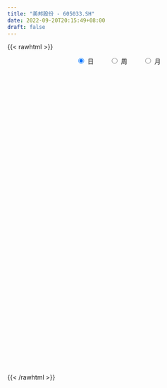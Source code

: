 ```yaml
---
title: "美邦股份 - 605033.SH"
date: 2022-09-20T20:15:49+08:00
draft: false
---
```

{{< rawhtml >}}
    <div style="text-align: center">
        <label style="padding: 1rem;"><input style="margin-right: .5rem" type="radio" name="period" value="D" checked onclick="period_change(this)">日</label>
        <label style="padding: 1rem;"><input style="margin-right: .5rem" type="radio" name="period" value="W" onclick="period_change(this)">周</label>
        <label style="padding: 1rem;"><input style="margin-right: .5rem" type="radio" name="period" value="M" onclick="period_change(this)">月</label>
    </div>
    <div id="chart" style="height: 700px;"></div> 
    <script type="text/javascript">
        const D_v = [3770.27,2880.12,2932.77,199191.42,53162.1,99779.35,79060.97,62502.95,43339.86,50330.85,45529.06,65283.46,61757.24,44690.84,38041.63,27110.11,26935.1,46421.68,30557.94,30114.53,31035.73,30676.55,30253.81,32073.06,17532.26,16892.91,22313.25,18269.32,29202.76,42312.04,21882.93,20205.39,17295.75,38685.66,27963.32,36089.56,36872.32,25050.4,22934.31,20005.71,20133.97,15587.3,29139.68,30059.45,20194.08,13445.24,13655.34,17950.92,14557.46,14182.36,23556.67,22481.98,37480.51,42172.87,23623.49,18177.7,24459.36,71289.38,57322.33,35702.94,66553.48,89944.39,122825.84,81660.62,69540.69,72203.41,170446.27,189894.63,148503.49,169322.11,142480.79,131254.16,183625.91,136921.09,83015.96,72060.44,66820.65,159856.12,103966.33,73764.02,84358.67,54967.87,99032.09,78449.75,77509.07,56074.16,30014.34,29813.29,28032.53,22337.97,27972.23,28288.56,28118.67,26909.41,41151.19,79417.98,57403.68,47432.24,33913.62,27965.46,33505.0,60628.93,58506.23,36096.49,26074.07,23436.61,28954.07,23814.44,35172.23,71447.95,54042.44,50294.93,49963.58,99474.68,100084.56,72502.39,98628.44,144696.57,79083.73,68522.37,55548.61,67210.67,51064.84,53990.8,36276.87,45267.43,44806.55,32460.12,33338.0,23751.0,17400.64,35461.19,63799.54,58849.83,49101.86,36278.33,37992.19,27523.88,68510.61,55607.56,40954.03,34985.24,37449.44,35768.23,42215.23,87526.63,53830.97,65618.71,58718.86,41301.16,71169.86,46037.68,41378.59,42224.84,67645.36,42922.07,29963.17,27351.0,29240.0,32594.14,31864.23,40724.95,55143.73,65442.98,57219.22,42652.11,49284.68,59234.25,132063.4,73000.52,62844.55,35986.53,29619.86,42781.72,32832.9,60046.2,35021.0,27409.02,27556.3,36036.36,25419.74,35881.67,24566.46,25249.62,28977.81,40127.82,37872.26,55929.73,37561.15,48628.17,73989.87,45552.79,73061.8,86001.95,94251.13,73749.44,34405.69,27555.03,25918.8,29818.57,26190.59,23485.1,17393.66,21296.76,19385.0,11412.74,15341.0,14824.23,19436.0,29541.23,19652.0,11714.0,11515.44,12350.64,14081.53,12174.67,21902.0,16160.8,8408.9,13826.46,17267.0,10331.23,13457.8,11511.0,7271.0,12985.46,30977.23,67285.31,55795.08,31082.13,32677.66,19989.31,20341.59,32203.59,21326.46,17161.0,16005.67,13483.92,17133.0,10639.44,17955.25,9965.23,10781.0,7208.23]
const D_histogram = [0.0,0.1167863248,0.3118709231,0.3670426065,0.2446369839,0.0301901836,-0.1439813751,-0.2700489594,-0.3357673784,-0.3403044606,-0.3061189788,-0.2481191198,-0.2076621073,-0.1919734868,-0.1800687354,-0.1547948775,-0.1457261469,-0.1622739739,-0.1751333208,-0.1578041085,-0.1623071789,-0.1747828987,-0.1963087703,-0.1810879478,-0.1598127665,-0.1252830388,-0.1018391239,-0.0825113788,-0.0397852826,0.022477296,0.0458065778,0.0785055767,0.0954007912,0.1421306919,0.1747924907,0.2131186955,0.1995317157,0.2047181673,0.1839187206,0.1787736248,0.1781972131,0.1692594301,0.1781380174,0.1743377587,0.1483526237,0.1120392027,0.0938748206,0.0986731546,0.0810115731,0.0570337022,0.0040586297,-0.0049731094,0.0108318918,0.0394363385,0.0470322584,0.0588239998,0.0750460931,0.1172743233,0.1484328417,0.1540887973,0.1845940279,0.3045974609,0.2905549206,0.208523277,0.1591781315,0.1657293899,0.2736028198,0.4508298804,0.673971918,0.926698867,0.8571384814,0.6044982859,0.2847111467,-0.0074407024,-0.193548932,-0.3125664869,-0.3742851112,-0.337927338,-0.3509992904,-0.3584678705,-0.4046118406,-0.4167724697,-0.3932820771,-0.4632913222,-0.4327396474,-0.4444345729,-0.4382249906,-0.4533051082,-0.4052388317,-0.3370586571,-0.2482283704,-0.1716056904,-0.1132800082,-0.0921962293,-0.0366378159,0.0542922643,0.0954936249,0.1216556173,0.1131299567,0.1130461325,0.0969403979,0.1173645006,0.078298202,0.03891365,-0.005714409,-0.0161767805,-0.0020867296,0.0113421972,0.0274559862,0.0673196647,0.0183560733,-0.0646125157,-0.0042158268,0.0452419298,0.1202473179,0.0838914008,0.1740948815,0.1866118881,0.1940273939,0.1942235341,0.1651910466,0.138129348,0.0789451574,0.0676438293,0.0223369716,-0.0508942162,-0.1306529921,-0.1838590202,-0.2484847558,-0.2595162871,-0.2676950603,-0.2283745391,-0.1448686995,-0.024313978,0.0557621063,0.090825912,0.0784010109,0.0807179385,0.1596160528,0.1824584489,0.1417494921,0.1121583347,0.0168026943,-0.0637583153,-0.026016909,0.0431116858,0.1045785312,0.1826714802,0.2264701139,0.207670969,0.2580007591,0.2603644436,0.2217357448,0.1442553511,0.157199066,0.0892122403,0.0223617933,-0.0230921806,-0.0201528469,0.0002467893,-0.0460609367,-0.0033735311,0.0469155255,0.106884104,0.1956975989,0.2496254962,0.3191351452,0.4999772719,0.4789666013,0.4597217646,0.3483709763,0.2564471065,0.1751903695,0.1619158001,0.3026207075,0.3160675465,0.2917222178,0.2417481122,0.1554429359,-0.0279596041,-0.228719539,-0.4063389282,-0.538157212,-0.6139862498,-0.6582823035,-0.7077096115,-0.704456708,-0.671855205,-0.6535833076,-0.5614363376,-0.4271749494,-0.3312938961,-0.226087629,-0.0683439778,-0.1219096813,-0.2735634798,-0.3575081621,-0.4091149691,-0.3844847681,-0.3175909378,-0.2780440457,-0.2660115524,-0.231043892,-0.2302324512,-0.1986549502,-0.1496346254,-0.1033973347,-0.0674743342,-0.0537853722,-0.1005760032,-0.1066489761,-0.0636651209,-0.0124632277,0.0399575376,0.0947704504,0.1262953246,0.1597903914,0.16112962,0.1610220398,0.1743243283,0.1502646497,0.1337002805,0.0955940088,0.1019249498,0.0978916672,0.0630998942,0.0604870979,0.1271821667,0.1946031481,0.2004271842,0.1407160864,0.082305222,0.0486435514,0.0723530561,0.1006196015,0.0987606449,0.0606611921,0.0514836534,0.0601593936,0.0532680688,0.0055888,-0.0466617514,-0.1072283787,-0.1306591883]
const D_fast = [0.0,0.145982906,0.4190352351,0.5659675701,0.5047211935,0.297821939,0.0876550366,-0.1059247876,-0.2555850512,-0.3451982485,-0.3875425115,-0.3915724324,-0.4030309468,-0.4353356979,-0.4684481303,-0.4818729918,-0.509235798,-0.5663521185,-0.6229947955,-0.6451166104,-0.6901964755,-0.74636792,-0.8169709842,-0.8470221486,-0.865700159,-0.8624911909,-0.8645070571,-0.8658071567,-0.8330273811,-0.7651454785,-0.7303645522,-0.6780391592,-0.6372937469,-0.5550311732,-0.4786712517,-0.387065373,-0.3507694239,-0.2944034304,-0.269223197,-0.2296748866,-0.1857019951,-0.1523249206,-0.0989118289,-0.059127648,-0.048024627,-0.0563282473,-0.0510239242,-0.0215573016,-0.0189659898,-0.0286854351,-0.0806458503,-0.0909208667,-0.0724078925,-0.0339443612,-0.0145903767,0.0119073647,0.0468909813,0.1184377922,0.1867045211,0.230882676,0.3075364135,0.5036892118,0.5622854017,0.5323845773,0.5228339646,0.5708175706,0.7470917054,1.0370262361,1.4286612532,1.9130629189,2.0577871537,1.9562715297,1.7076621771,1.4136501525,1.1791546898,0.9819955132,0.8267056112,0.7785815499,0.6777597748,0.5806742271,0.4333772968,0.3170235503,0.2421934236,0.056361348,-0.021271889,-0.1440754577,-0.2474221232,-0.3758285178,-0.4290719492,-0.4451564388,-0.4183832448,-0.3846619874,-0.3546563072,-0.3566215857,-0.3102226262,-0.2057194799,-0.1406447131,-0.0840688164,-0.0643119878,-0.0361342789,-0.028004914,0.0217603139,0.0022685658,-0.0273875738,-0.073444235,-0.0879508017,-0.0743824331,-0.058117957,-0.0351401714,0.0215534232,-0.0228211499,-0.1219428679,-0.0626001356,-0.0018318965,0.103235321,0.0878522541,0.2215794552,0.2807494338,0.3366717881,0.3854238118,0.397689086,0.4051597244,0.3657118231,0.3713214523,0.3315988376,0.2456440957,0.1332220717,0.0340512886,-0.0926956359,-0.168606239,-0.2437087772,-0.2614818909,-0.2141932262,-0.0997169991,-0.0057003882,0.0520698954,0.0592452471,0.0817416593,0.2005437868,0.2690007951,0.2637292113,0.2621776375,0.1710226708,0.0745220824,0.1057592614,0.1856657777,0.2732772559,0.3970380749,0.4974542371,0.5305728345,0.6454028143,0.7128576098,0.7296628471,0.6882462912,0.7404897726,0.694806007,0.6335460083,0.5823189892,0.5802201112,0.6006814448,0.5428584846,0.5847025074,0.6467204453,0.7334100498,0.8711479445,0.9874822159,1.1367756511,1.4426120958,1.5413430756,1.63702868,1.6127706358,1.5849585426,1.5474993979,1.5747037786,1.7910638628,1.8835275885,1.9321128142,1.9425757367,1.8951312944,1.7047388533,1.4467990336,1.1675949124,0.9012373256,0.6719117253,0.4630450958,0.2366903849,0.0638291114,-0.0715331868,-0.2166571164,-0.2648692308,-0.2374015799,-0.2243440006,-0.1756596408,-0.0350019841,-0.1190451079,-0.3390897764,-0.5124114992,-0.6662970484,-0.7377880394,-0.7502919436,-0.7802560629,-0.8347264577,-0.8575197703,-0.9142664424,-0.9323526789,-0.9207410104,-0.9003530535,-0.8812986364,-0.8810560176,-0.9529906493,-0.9857258662,-0.9586582912,-0.9105722049,-0.8481620552,-0.7696565299,-0.7065578245,-0.6331151599,-0.5914935263,-0.5513455965,-0.4944622259,-0.4809557421,-0.4640950412,-0.4783028107,-0.4464906323,-0.4260509981,-0.4450677975,-0.4325588193,-0.3340682088,-0.2179964404,-0.1620656083,-0.1865976844,-0.2244322434,-0.2459330262,-0.2041352574,-0.1507138117,-0.1278826071,-0.1508167618,-0.1471233871,-0.1234077986,-0.1169821061,-0.163264175,-0.2271801642,-0.3145538861,-0.3706494929]
const D_slow = [0.0,0.0291965812,0.107164312,0.1989249636,0.2600842096,0.2676317555,0.2316364117,0.1641241718,0.0801823272,-0.0048937879,-0.0814235326,-0.1434533126,-0.1953688394,-0.2433622111,-0.288379395,-0.3270781143,-0.3635096511,-0.4040781445,-0.4478614747,-0.4873125019,-0.5278892966,-0.5715850213,-0.6206622139,-0.6659342008,-0.7058873924,-0.7372081521,-0.7626679331,-0.7832957778,-0.7932420985,-0.7876227745,-0.77617113,-0.7565447358,-0.7326945381,-0.6971618651,-0.6534637424,-0.6001840685,-0.5503011396,-0.4991215978,-0.4531419176,-0.4084485114,-0.3638992081,-0.3215843506,-0.2770498463,-0.2334654066,-0.1963772507,-0.16836745,-0.1448987449,-0.1202304562,-0.0999775629,-0.0857191374,-0.0847044799,-0.0859477573,-0.0832397843,-0.0733806997,-0.0616226351,-0.0469166352,-0.0281551119,0.0011634689,0.0382716794,0.0767938787,0.1229423857,0.1990917509,0.2717304811,0.3238613003,0.3636558332,0.4050881806,0.4734888856,0.5861963557,0.7546893352,0.9863640519,1.2006486723,1.3517732438,1.4229510304,1.4210908548,1.3727036218,1.2945620001,1.2009907223,1.1165088878,1.0287590652,0.9391420976,0.8379891374,0.73379602,0.6354755007,0.5196526702,0.4114677584,0.3003591151,0.1908028675,0.0774765904,-0.0238331175,-0.1080977818,-0.1701548744,-0.213056297,-0.241376299,-0.2644253564,-0.2735848103,-0.2600117442,-0.236138338,-0.2057244337,-0.1774419445,-0.1491804114,-0.1249453119,-0.0956041867,-0.0760296362,-0.0663012238,-0.067729826,-0.0717740211,-0.0722957035,-0.0694601542,-0.0625961577,-0.0457662415,-0.0411772232,-0.0573303521,-0.0583843088,-0.0470738263,-0.0170119969,0.0039608533,0.0474845737,0.0941375457,0.1426443942,0.1912002777,0.2324980394,0.2670303764,0.2867666657,0.303677623,0.3092618659,0.2965383119,0.2638750639,0.2179103088,0.1557891199,0.0909100481,0.023986283,-0.0331073517,-0.0693245266,-0.0754030211,-0.0614624946,-0.0387560166,-0.0191557638,0.0010237208,0.040927734,0.0865423462,0.1219797192,0.1500193029,0.1542199765,0.1382803976,0.1317761704,0.1425540919,0.1686987247,0.2143665947,0.2709841232,0.3229018654,0.3874020552,0.4524931661,0.5079271023,0.5439909401,0.5832907066,0.6055937667,0.611184215,0.6054111699,0.6003729581,0.6004346555,0.5889194213,0.5880760385,0.5998049199,0.6265259459,0.6754503456,0.7378567196,0.8176405059,0.9426348239,1.0623764742,1.1773069154,1.2643996595,1.3285114361,1.3723090285,1.4127879785,1.4884431554,1.567460042,1.6403905964,1.7008276245,1.7396883585,1.7326984574,1.6755185727,1.5739338406,1.4393945376,1.2858979752,1.1213273993,0.9443999964,0.7682858194,0.6003220182,0.4369261913,0.2965671068,0.1897733695,0.1069498955,0.0504279882,0.0333419938,0.0028645734,-0.0655262965,-0.1549033371,-0.2571820793,-0.3533032714,-0.4327010058,-0.5022120172,-0.5687149053,-0.6264758783,-0.6840339911,-0.7336977287,-0.771106385,-0.7969557187,-0.8138243023,-0.8272706453,-0.8524146461,-0.8790768901,-0.8949931704,-0.8981089773,-0.8881195929,-0.8644269803,-0.8328531491,-0.7929055513,-0.7526231463,-0.7123676363,-0.6687865542,-0.6312203918,-0.5977953217,-0.5738968195,-0.548415582,-0.5239426652,-0.5081676917,-0.4930459172,-0.4612503755,-0.4125995885,-0.3624927925,-0.3273137709,-0.3067374654,-0.2945765775,-0.2764883135,-0.2513334131,-0.2266432519,-0.2114779539,-0.1986070405,-0.1835671921,-0.1702501749,-0.1688529749,-0.1805184128,-0.2073255075,-0.2399903046]
const D_data = [['2021-09-16', 15.23, 18.27, 15.23, 18.27],['2021-09-17', 20.1, 20.1, 20.1, 20.1],['2021-09-22', 22.11, 22.11, 22.11, 22.11],['2021-09-23', 24.32, 21.33, 21.32, 24.32],['2021-09-24', 19.21, 19.2, 19.2, 19.68],['2021-09-27', 17.3, 17.28, 17.28, 18.0],['2021-09-28', 16.8, 16.72, 16.58, 17.19],['2021-09-29', 16.89, 16.37, 16.3, 17.2],['2021-09-30', 16.55, 16.38, 16.28, 16.7],['2021-10-08', 16.42, 16.69, 16.3, 17.19],['2021-10-11', 16.55, 16.99, 16.31, 16.99],['2021-10-12', 16.74, 17.3, 16.68, 17.48],['2021-10-13', 17.11, 17.14, 17.02, 17.61],['2021-10-14', 16.89, 16.79, 16.58, 17.09],['2021-10-15', 16.79, 16.63, 16.6, 16.9],['2021-10-18', 16.52, 16.72, 16.39, 16.73],['2021-10-19', 16.67, 16.44, 16.4, 16.76],['2021-10-20', 16.4, 15.92, 15.79, 16.41],['2021-10-21', 15.71, 15.69, 15.57, 15.89],['2021-10-22', 15.67, 15.88, 15.61, 16.09],['2021-10-25', 15.88, 15.44, 15.34, 15.88],['2021-10-26', 15.38, 15.08, 15.01, 15.39],['2021-10-27', 15.08, 14.64, 14.5, 15.08],['2021-10-28', 14.74, 14.84, 14.64, 15.2],['2021-10-29', 14.82, 14.78, 14.61, 14.97],['2021-11-01', 14.8, 14.88, 14.64, 14.88],['2021-11-02', 14.88, 14.7, 14.62, 14.96],['2021-11-03', 14.61, 14.58, 14.34, 14.74],['2021-11-04', 14.56, 14.88, 14.52, 15.3],['2021-11-05', 14.44, 15.29, 14.44, 15.37],['2021-11-08', 15.18, 14.95, 14.91, 15.29],['2021-11-09', 15.0, 15.16, 14.95, 15.23],['2021-11-10', 15.13, 15.06, 14.85, 15.16],['2021-11-11', 14.98, 15.6, 14.98, 15.65],['2021-11-12', 15.53, 15.67, 15.37, 15.76],['2021-11-15', 15.78, 16.0, 15.6, 16.13],['2021-11-16', 16.0, 15.5, 15.48, 16.21],['2021-11-17', 15.68, 15.8, 15.6, 15.94],['2021-11-18', 15.74, 15.52, 15.46, 15.83],['2021-11-19', 15.59, 15.73, 15.52, 15.89],['2021-11-22', 15.84, 15.86, 15.67, 15.92],['2021-11-23', 15.91, 15.82, 15.76, 15.95],['2021-11-24', 15.81, 16.14, 15.74, 16.25],['2021-11-25', 16.42, 16.1, 16.05, 16.66],['2021-11-26', 16.05, 15.84, 15.83, 16.18],['2021-11-29', 15.59, 15.62, 15.51, 15.79],['2021-11-30', 15.65, 15.76, 15.63, 15.86],['2021-12-01', 15.71, 16.07, 15.7, 16.11],['2021-12-02', 16.07, 15.81, 15.81, 16.11],['2021-12-03', 15.84, 15.66, 15.55, 15.88],['2021-12-06', 15.76, 15.1, 15.08, 15.76],['2021-12-07', 15.17, 15.47, 15.08, 15.52],['2021-12-08', 15.4, 15.79, 15.4, 16.13],['2021-12-09', 15.79, 16.08, 15.79, 16.36],['2021-12-10', 16.0, 15.94, 15.91, 16.15],['2021-12-13', 16.05, 16.08, 15.91, 16.2],['2021-12-14', 16.0, 16.26, 15.88, 16.3],['2021-12-15', 16.18, 16.82, 16.13, 17.45],['2021-12-16', 16.7, 16.99, 16.45, 17.33],['2021-12-17', 16.95, 16.9, 16.72, 17.16],['2021-12-20', 17.07, 17.46, 16.52, 18.35],['2021-12-21', 17.2, 19.21, 17.18, 19.21],['2021-12-22', 19.21, 18.09, 17.91, 19.21],['2021-12-23', 17.73, 17.22, 17.17, 18.28],['2021-12-24', 17.28, 17.47, 16.8, 17.75],['2021-12-27', 17.33, 18.24, 17.19, 18.5],['2021-12-28', 18.36, 20.06, 18.13, 20.06],['2021-12-29', 19.6, 22.07, 19.5, 22.07],['2021-12-30', 22.62, 24.28, 22.62, 24.28],['2021-12-31', 24.28, 26.71, 23.96, 26.71],['2022-01-04', 26.0, 24.04, 24.04, 26.0],['2022-01-05', 24.04, 21.64, 21.64, 25.24],['2022-01-06', 19.73, 19.8, 19.48, 21.01],['2022-01-07', 19.77, 18.8, 18.67, 19.82],['2022-01-10', 18.68, 18.95, 18.68, 19.18],['2022-01-11', 18.85, 18.95, 18.63, 19.1],['2022-01-12', 18.79, 19.08, 18.76, 19.23],['2022-01-13', 19.01, 20.12, 18.83, 20.5],['2022-01-14', 19.55, 19.44, 19.11, 19.98],['2022-01-17', 19.26, 19.31, 18.77, 19.65],['2022-01-18', 19.14, 18.5, 18.21, 19.23],['2022-01-19', 18.33, 18.55, 18.08, 18.78],['2022-01-20', 18.34, 18.8, 17.81, 19.07],['2022-01-21', 18.34, 17.24, 17.18, 18.34],['2022-01-24', 17.66, 18.1, 17.56, 18.87],['2022-01-25', 18.1, 17.32, 17.32, 18.64],['2022-01-26', 17.09, 17.21, 16.8, 17.49],['2022-01-27', 17.17, 16.58, 16.58, 17.25],['2022-01-28', 16.88, 17.12, 16.6, 17.17],['2022-02-07', 17.51, 17.38, 17.08, 17.51],['2022-02-08', 17.32, 17.81, 17.21, 17.88],['2022-02-09', 17.82, 17.91, 17.66, 17.95],['2022-02-10', 17.88, 17.9, 17.56, 17.95],['2022-02-11', 17.79, 17.53, 17.26, 17.85],['2022-02-14', 17.55, 18.08, 17.55, 18.23],['2022-02-15', 18.19, 18.89, 17.58, 19.34],['2022-02-16', 18.57, 18.65, 18.52, 19.14],['2022-02-17', 18.52, 18.7, 18.36, 18.85],['2022-02-18', 18.51, 18.38, 18.21, 18.65],['2022-02-21', 18.3, 18.53, 18.21, 18.6],['2022-02-22', 18.42, 18.35, 18.13, 18.7],['2022-02-23', 18.8, 18.89, 18.53, 19.2],['2022-02-24', 18.74, 18.16, 17.61, 19.16],['2022-02-25', 18.22, 17.98, 17.92, 18.39],['2022-02-28', 18.01, 17.69, 17.27, 18.11],['2022-03-01', 17.72, 17.95, 17.62, 18.03],['2022-03-02', 17.87, 18.25, 17.78, 18.31],['2022-03-03', 18.25, 18.31, 18.12, 18.39],['2022-03-04', 18.33, 18.43, 18.04, 18.61],['2022-03-07', 18.5, 18.91, 18.4, 18.96],['2022-03-08', 18.93, 17.8, 17.79, 19.25],['2022-03-09', 17.68, 16.99, 16.29, 17.88],['2022-03-10', 17.2, 18.69, 17.19, 18.69],['2022-03-11', 18.75, 18.86, 18.02, 19.1],['2022-03-14', 18.61, 19.58, 18.55, 19.83],['2022-03-15', 19.16, 18.37, 18.25, 19.52],['2022-03-16', 18.65, 20.21, 18.41, 20.21],['2022-03-17', 20.78, 19.67, 19.56, 21.43],['2022-03-18', 19.52, 19.83, 19.52, 20.36],['2022-03-21', 19.79, 19.94, 19.52, 20.15],['2022-03-22', 19.83, 19.67, 19.01, 19.93],['2022-03-23', 19.79, 19.7, 19.67, 20.31],['2022-03-24', 19.7, 19.19, 19.1, 19.99],['2022-03-25', 19.28, 19.7, 19.04, 20.1],['2022-03-28', 19.61, 19.2, 19.08, 19.69],['2022-03-29', 19.29, 18.56, 18.18, 19.42],['2022-03-30', 18.56, 18.03, 17.7, 18.79],['2022-03-31', 17.9, 17.91, 17.61, 18.35],['2022-04-01', 17.75, 17.3, 17.21, 17.86],['2022-04-06', 17.3, 17.58, 17.18, 17.79],['2022-04-07', 17.53, 17.36, 17.28, 17.57],['2022-04-08', 17.54, 17.84, 17.52, 18.13],['2022-04-11', 19.62, 18.57, 18.44, 19.62],['2022-04-12', 18.89, 19.51, 18.61, 19.79],['2022-04-13', 19.24, 19.55, 19.2, 19.98],['2022-04-14', 19.6, 19.35, 19.17, 19.73],['2022-04-15', 19.33, 18.88, 18.72, 19.98],['2022-04-18', 18.91, 19.1, 18.56, 19.24],['2022-04-19', 19.37, 20.38, 19.17, 20.75],['2022-04-20', 20.08, 20.1, 19.77, 20.51],['2022-04-21', 20.15, 19.4, 19.38, 20.4],['2022-04-22', 19.25, 19.47, 19.21, 20.06],['2022-04-25', 19.25, 18.38, 18.12, 19.75],['2022-04-26', 18.4, 18.09, 17.96, 18.88],['2022-04-27', 17.68, 19.44, 17.24, 19.47],['2022-04-28', 19.58, 20.15, 19.44, 21.28],['2022-04-29', 20.38, 20.49, 19.91, 20.63],['2022-05-05', 20.68, 21.22, 20.4, 21.26],['2022-05-06', 20.67, 21.32, 20.4, 21.74],['2022-05-09', 21.11, 20.82, 20.69, 21.33],['2022-05-10', 20.65, 22.01, 20.55, 22.65],['2022-05-11', 21.99, 21.82, 21.56, 22.16],['2022-05-12', 21.62, 21.47, 21.02, 22.01],['2022-05-13', 21.35, 20.89, 19.32, 22.06],['2022-05-16', 20.98, 22.05, 20.98, 22.7],['2022-05-17', 21.97, 21.07, 20.9, 22.04],['2022-05-18', 21.17, 20.85, 20.72, 21.33],['2022-05-19', 20.48, 20.9, 20.4, 20.96],['2022-05-20', 20.9, 21.46, 20.7, 21.46],['2022-05-23', 21.45, 21.82, 21.35, 22.24],['2022-05-24', 21.84, 20.98, 20.9, 22.14],['2022-05-25', 20.81, 22.15, 20.81, 22.18],['2022-05-26', 22.23, 22.6, 21.15, 22.78],['2022-05-27', 22.25, 23.17, 22.2, 24.3],['2022-05-30', 23.31, 24.15, 22.9, 24.48],['2022-05-31', 23.9, 24.38, 23.79, 24.72],['2022-06-01', 24.21, 25.25, 24.2, 25.78],['2022-06-02', 25.08, 27.78, 25.04, 27.78],['2022-06-06', 28.6, 26.22, 25.0, 29.01],['2022-06-07', 26.32, 26.67, 25.51, 27.26],['2022-06-08', 26.0, 25.66, 24.88, 26.48],['2022-06-09', 25.5, 25.78, 25.4, 26.16],['2022-06-10', 25.3, 25.81, 25.3, 25.94],['2022-06-13', 25.7, 26.74, 25.46, 27.48],['2022-06-14', 26.46, 29.41, 26.3, 29.41],['2022-06-15', 30.31, 28.7, 27.8, 30.82],['2022-06-16', 28.27, 28.67, 28.27, 29.15],['2022-06-17', 29.03, 28.6, 28.38, 29.09],['2022-06-20', 28.6, 28.18, 27.85, 29.0],['2022-06-21', 28.19, 26.53, 26.41, 28.38],['2022-06-22', 26.62, 25.41, 25.26, 26.98],['2022-06-23', 25.24, 24.65, 24.2, 25.41],['2022-06-24', 24.68, 24.22, 24.06, 24.72],['2022-06-27', 24.48, 24.09, 23.84, 24.48],['2022-06-28', 24.03, 23.82, 23.58, 24.09],['2022-06-29', 23.81, 23.1, 22.94, 23.97],['2022-06-30', 23.05, 23.19, 22.8, 23.53],['2022-07-01', 23.11, 23.2, 22.9, 23.93],['2022-07-04', 23.25, 22.7, 22.55, 23.29],['2022-07-05', 22.74, 23.49, 22.65, 23.49],['2022-07-06', 23.68, 24.27, 22.96, 24.56],['2022-07-07', 24.0, 24.13, 23.74, 24.54],['2022-07-08', 24.27, 24.58, 23.24, 24.95],['2022-07-11', 24.55, 25.84, 24.4, 26.84],['2022-07-12', 23.26, 23.4, 23.26, 24.6],['2022-07-13', 22.56, 21.45, 21.21, 22.6],['2022-07-14', 21.44, 21.39, 21.08, 21.7],['2022-07-15', 21.35, 21.09, 20.91, 21.52],['2022-07-18', 21.21, 21.61, 21.11, 21.68],['2022-07-19', 21.93, 22.05, 21.65, 22.48],['2022-07-20', 22.1, 21.69, 21.54, 22.1],['2022-07-21', 21.69, 21.19, 21.14, 21.69],['2022-07-22', 21.17, 21.32, 21.04, 21.37],['2022-07-25', 21.3, 20.71, 20.68, 21.51],['2022-07-26', 20.82, 20.91, 20.3, 20.92],['2022-07-27', 20.94, 21.1, 20.83, 21.1],['2022-07-28', 21.28, 21.11, 20.97, 21.4],['2022-07-29', 21.14, 21.02, 20.85, 21.31],['2022-08-01', 21.01, 20.71, 20.55, 21.01],['2022-08-02', 20.56, 19.68, 19.3, 20.6],['2022-08-03', 19.57, 19.84, 19.57, 20.42],['2022-08-04', 19.98, 20.36, 19.9, 20.44],['2022-08-05', 20.38, 20.56, 20.38, 20.78],['2022-08-08', 20.68, 20.74, 20.2, 20.79],['2022-08-09', 20.74, 20.99, 20.61, 21.19],['2022-08-10', 21.0, 20.9, 20.73, 21.17],['2022-08-11', 20.94, 21.1, 20.94, 21.28],['2022-08-12', 21.18, 20.81, 20.8, 21.18],['2022-08-15', 20.9, 20.82, 20.66, 21.0],['2022-08-16', 20.89, 21.06, 20.72, 21.06],['2022-08-17', 21.05, 20.6, 20.51, 21.05],['2022-08-18', 20.6, 20.61, 20.45, 20.73],['2022-08-19', 20.61, 20.2, 20.16, 20.75],['2022-08-22', 20.2, 20.67, 20.06, 20.7],['2022-08-23', 20.64, 20.55, 20.51, 20.72],['2022-08-24', 20.6, 20.05, 20.0, 20.65],['2022-08-25', 20.2, 20.33, 20.12, 20.85],['2022-08-26', 20.5, 21.38, 20.43, 21.64],['2022-08-29', 21.0, 21.82, 20.83, 21.85],['2022-08-30', 21.64, 21.35, 21.32, 21.8],['2022-08-31', 21.41, 20.47, 20.45, 21.47],['2022-09-01', 20.49, 20.21, 20.14, 20.81],['2022-09-02', 20.24, 20.28, 19.73, 20.41],['2022-09-05', 20.32, 20.98, 20.3, 21.56],['2022-09-06', 20.98, 21.21, 20.75, 21.35],['2022-09-07', 21.16, 20.95, 20.85, 21.16],['2022-09-08', 20.95, 20.42, 20.41, 20.99],['2022-09-09', 20.58, 20.67, 20.21, 20.74],['2022-09-13', 20.83, 20.91, 20.72, 21.1],['2022-09-14', 20.59, 20.74, 20.36, 20.79],['2022-09-15', 20.87, 20.08, 19.95, 20.97],['2022-09-16', 20.06, 19.71, 19.68, 20.16],['2022-09-19', 19.69, 19.21, 19.12, 19.9],['2022-09-20', 19.22, 19.32, 19.22, 19.49]]
const W_v = [6650.39,255286.29,284683.13,50330.85,255302.23,161139.36,141571.41,128990.28,126033.05,140952.3,115114.48,73791.32,149315.52,206951.71,430525.02,750369.91,594281.95,485719.5000000001,390572.4,221443.39,133626.84,259318.71,216702.11,137451.42,325223.58,494995.69,296337.29,192148.97,76612.83,246021.75,227581.32,256790.5,124337.57,242112.13,197121.6,225770.03,208390.26,333514.86,198090.84,149460.53,188157.24,278793.78,315963.24,122806.72,82259.73,91858.67,76669.64,63291.39,130030.0,159885.77,100180.64,55692.92,17989.23]
const W_histogram = [0.0,-0.0574358974,-0.2702596245,-0.3689555973,-0.4137163099,-0.4654162607,-0.5400307993,-0.5211190619,-0.4516868117,-0.373621203,-0.2901942591,-0.2256260236,-0.1463924619,-0.0183908428,0.1086206211,0.7814049011,0.6647466307,0.6035224168,0.3976349551,0.2437027835,0.1636724738,0.1618644699,0.1290384689,0.1324426907,0.1567986426,0.2271141163,0.2518330053,0.1012369583,0.0360445914,0.0596257673,0.1087584679,0.1985244647,0.2964751089,0.3133350139,0.3415885002,0.4474757557,0.7805229061,0.8167913983,0.9670539698,0.7211120482,0.4525132984,0.3359251016,0.0091682564,-0.1948082791,-0.3445150625,-0.4617843463,-0.5062119429,-0.5563842447,-0.4920253708,-0.5036372217,-0.4660211283,-0.4846135007,-0.4999810072]
const W_fast = [0.0,-0.0717948718,-0.352183505,-0.5431183771,-0.6913081672,-0.8593621832,-1.0689844215,-1.1803524496,-1.2238419024,-1.2391815944,-1.2283032153,-1.2201414857,-1.1775060395,-1.0541021311,-0.8999355119,-0.0318000067,0.0177283807,0.107384771,0.000906048,-0.0921004277,-0.131212619,-0.0925545054,-0.0931208892,-0.0566059946,0.0069496179,0.1340436206,0.221720761,0.0964339535,0.0402527344,0.0787403522,0.1550626698,0.2944597827,0.4665292042,0.5617228626,0.675373474,0.8931296684,1.4213075453,1.6617738871,2.053799951,1.9881360416,1.8326656163,1.8000586949,1.4755939138,1.2229153085,0.9870797595,0.7543643891,0.5833838068,0.3941154439,0.335467975,0.1979468187,0.11905763,-0.0206881176,-0.1610508758]
const W_slow = [0.0,-0.0143589744,-0.0819238805,-0.1741627798,-0.2775918573,-0.3939459225,-0.5289536223,-0.6592333878,-0.7721550907,-0.8655603914,-0.9381089562,-0.9945154621,-1.0311135776,-1.0357112883,-1.008556133,-0.8132049077,-0.6470182501,-0.4961376459,-0.3967289071,-0.3358032112,-0.2948850928,-0.2544189753,-0.2221593581,-0.1890486854,-0.1498490247,-0.0930704957,-0.0301122443,-0.0048030048,0.0042081431,0.0191145849,0.0463042019,0.095935318,0.1700540953,0.2483878487,0.3337849738,0.4456539127,0.6407846392,0.8449824888,1.0867459813,1.2670239933,1.3801523179,1.4641335933,1.4664256574,1.4177235876,1.331594822,1.2161487354,1.0895957497,0.9504996885,0.8274933458,0.7015840404,0.5850787583,0.4639253831,0.3389301314]
const W_data = [['2021-09-17', 15.23, 20.1, 15.23, 20.1],['2021-09-24', 22.11, 19.2, 19.2, 24.32],['2021-09-30', 17.3, 16.38, 16.28, 18.0],['2021-10-08', 16.42, 16.69, 16.3, 17.19],['2021-10-15', 16.55, 16.63, 16.31, 17.61],['2021-10-22', 16.52, 15.88, 15.57, 16.76],['2021-10-29', 15.88, 14.78, 14.5, 15.88],['2021-11-05', 14.8, 15.29, 14.34, 15.37],['2021-11-12', 15.18, 15.67, 14.85, 15.76],['2021-11-19', 15.78, 15.73, 15.46, 16.21],['2021-11-26', 15.84, 15.84, 15.67, 16.66],['2021-12-03', 15.59, 15.66, 15.51, 16.11],['2021-12-10', 15.76, 15.94, 15.08, 16.36],['2021-12-17', 16.05, 16.9, 15.88, 17.45],['2021-12-24', 17.07, 17.47, 16.52, 19.21],['2021-12-31', 17.33, 26.71, 17.19, 26.71],['2022-01-07', 26.0, 18.8, 18.67, 26.0],['2022-01-14', 18.68, 19.44, 18.63, 20.5],['2022-01-21', 19.26, 17.24, 17.18, 19.65],['2022-01-28', 17.66, 17.12, 16.58, 18.87],['2022-02-11', 17.51, 17.53, 17.08, 17.95],['2022-02-18', 17.55, 18.38, 17.55, 19.34],['2022-02-25', 18.3, 17.98, 17.61, 19.2],['2022-03-04', 18.01, 18.43, 17.27, 18.61],['2022-03-11', 18.5, 18.86, 16.29, 19.25],['2022-03-18', 18.61, 19.83, 18.25, 21.43],['2022-03-25', 19.79, 19.7, 19.01, 20.31],['2022-04-01', 19.61, 17.3, 17.21, 19.69],['2022-04-08', 17.3, 17.84, 17.18, 18.13],['2022-04-15', 19.62, 18.88, 18.44, 19.98],['2022-04-22', 18.91, 19.47, 18.56, 20.75],['2022-04-29', 19.25, 20.49, 17.24, 21.28],['2022-05-06', 20.68, 21.32, 20.4, 21.74],['2022-05-13', 21.11, 20.89, 19.32, 22.65],['2022-05-20', 20.98, 21.46, 20.4, 22.7],['2022-05-27', 21.45, 23.17, 20.81, 24.3],['2022-06-02', 23.31, 27.78, 22.9, 27.78],['2022-06-10', 28.6, 25.81, 24.88, 29.01],['2022-06-17', 25.7, 28.6, 25.46, 30.82],['2022-06-24', 28.6, 24.22, 24.06, 29.0],['2022-07-01', 24.48, 23.2, 22.8, 24.48],['2022-07-08', 23.25, 24.58, 22.55, 24.95],['2022-07-15', 24.55, 21.09, 20.91, 26.84],['2022-07-22', 21.21, 21.32, 21.04, 22.48],['2022-07-29', 21.3, 21.02, 20.3, 21.51],['2022-08-05', 21.01, 20.56, 19.3, 21.01],['2022-08-12', 20.68, 20.81, 20.2, 21.28],['2022-08-19', 20.9, 20.2, 20.16, 21.06],['2022-08-26', 20.2, 21.38, 20.0, 21.64],['2022-09-02', 21.0, 20.28, 19.73, 21.85],['2022-09-09', 20.32, 20.67, 20.21, 21.56],['2022-09-16', 20.83, 19.71, 19.68, 21.1],['2022-09-23', 19.69, 19.32, 19.12, 19.9]]
const M_v = [546619.8100000001,608343.8500000001,538190.6900000001,1583852.8999999999,1692017.2400000002,635721.73,1386744.8800000004,840344.4,889212.6599999998,921812.6699999999,855753.2,481404.5699999999,214193.69]
const M_histogram = [0.0,-0.1021082621,-0.0979810229,0.6090016406,0.4072564152,0.2939732168,0.2190685888,0.3222559146,0.6145252298,0.684391873,0.547097127,0.3892925235,0.187727242]
const M_fast = [0.0,-0.1276353276,-0.1480033441,0.7112297295,0.6112986079,0.5715087137,0.5513712329,0.7351225373,1.18102316,1.4219877714,1.4214673072,1.3609858345,1.2063523635]
const M_slow = [0.0,-0.0255270655,-0.0500223212,0.1022280889,0.2040421927,0.2775354969,0.3323026441,0.4128666228,0.5664979302,0.7375958985,0.8743701802,0.9716933111,1.0186251216]
const M_data = [['2021-09-30', 15.23, 16.38, 15.23, 24.32],['2021-10-29', 16.42, 14.78, 14.5, 17.61],['2021-11-30', 14.8, 15.76, 14.34, 16.66],['2021-12-31', 15.71, 26.71, 15.08, 26.71],['2022-01-28', 26.0, 17.12, 16.58, 26.0],['2022-02-28', 17.51, 17.69, 17.08, 19.34],['2022-03-31', 17.72, 17.91, 16.29, 21.43],['2022-04-29', 17.75, 20.49, 17.18, 21.28],['2022-05-31', 20.68, 24.38, 19.32, 24.72],['2022-06-30', 24.21, 23.19, 22.8, 30.82],['2022-07-29', 23.11, 21.02, 20.3, 26.84],['2022-08-31', 21.01, 20.47, 19.3, 21.85],['2022-09-30', 20.49, 19.32, 19.12, 21.56]]
        const D_a = [null,null,null,24.32,null,null,null,null,16.28,null,null,null,17.61,null,null,null,null,null,null,null,null,null,null,null,null,null,null,14.34,null,null,null,null,null,null,null,null,null,null,null,null,null,null,null,16.66,null,null,null,null,null,null,15.08,null,null,null,null,null,null,null,null,null,null,null,null,null,null,null,null,null,null,26.71,null,null,null,null,null,null,null,null,null,null,null,null,null,null,null,null,null,16.58,null,null,null,null,null,null,null,19.34,null,null,null,null,null,null,null,null,17.27,null,null,null,null,null,null,null,null,null,null,null,null,21.43,null,null,null,null,null,null,null,null,null,null,null,17.18,null,null,null,null,null,null,null,null,20.75,null,null,null,null,null,17.24,null,null,null,null,null,null,null,null,null,22.7,null,null,null,null,null,null,20.81,null,null,null,null,null,null,null,null,null,null,null,null,null,30.82,null,null,null,null,null,null,null,null,null,null,null,null,22.55,null,null,null,null,26.84,null,null,null,null,null,null,null,null,null,null,null,null,null,null,null,19.3,null,null,null,null,null,null,21.28,null,null,null,null,null,null,null,null,null,null,null,null,null,null,null,19.73,null,null,null,null,null,21.1,null,null,null,null,null]
const W_a = [null,24.32,null,null,null,null,null,14.34,null,null,null,null,null,null,null,26.71,null,null,null,null,null,null,null,null,16.29,null,null,null,null,null,null,null,null,null,null,null,null,null,30.82,null,null,null,null,null,null,19.3,null,null,null,null,21.56,null,null]
const M_a = [null,null,14.34,null,null,null,null,null,null,30.82,null,null,null]
        const D_b = [[{ coord: ['2021-09-23', 17.61] }, { coord: ['2022-04-27', 16.28] }],[{ coord: ['2022-05-16', 22.7] }, { coord: ['2022-07-11', 22.55] }],[{ coord: ['2022-08-02', 21.1] }, { coord: ['2022-09-13', 19.73] }]]
const W_b = [[{ coord: ['2021-09-24', 24.32] }, { coord: ['2022-08-05', 16.29] }]]
const M_b = []
    </script>
{{< /rawhtml >}}